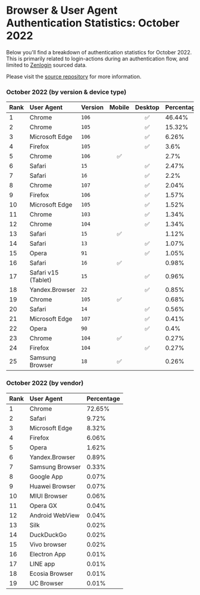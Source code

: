 # Browser & User Agent Authentication Statistics: October 2022

Below you'll find a breakdown of authentication statistics for
October 2022. This is primarily related to login-actions during an
authentication flow, and limited to <a href="https://zenlogin.co"/>Zenlogin</a>
sourced data.

Please visit the
<a href="https://github.com/zenlogin/browser-user-agent-authentication-statistics">source repository</a>
for more information.

### October 2022 (by version & device type)
| Rank | User Agent | Version | Mobile | Desktop | Percentage |
| :--- | :--- | :--- | :---: | :---: | :--- |
| 1 | Chrome | `106` | | ✅ | 46.44% |
| 2 | Chrome | `105` | | ✅ | 15.32% |
| 3 | Microsoft Edge | `106` | | ✅ | 6.26% |
| 4 | Firefox | `105` | | ✅ | 3.6% |
| 5 | Chrome | `106` | ✅ | | 2.7% |
| 6 | Safari | `15` | | ✅ | 2.47% |
| 7 | Safari | `16` | | ✅ | 2.2% |
| 8 | Chrome | `107` | | ✅ | 2.04% |
| 9 | Firefox | `106` | | ✅ | 1.57% |
| 10 | Microsoft Edge | `105` | | ✅ | 1.52% |
| 11 | Chrome | `103` | | ✅ | 1.34% |
| 12 | Chrome | `104` | | ✅ | 1.34% |
| 13 | Safari | `15` | ✅ | | 1.12% |
| 14 | Safari | `13` | | ✅ | 1.07% |
| 15 | Opera | `91` | | ✅ | 1.05% |
| 16 | Safari | `16` | ✅ | | 0.98% |
| 17 | Safari v15 (Tablet) | `15` | | ✅ | 0.96% |
| 18 | Yandex.Browser | `22` | | ✅ | 0.85% |
| 19 | Chrome | `105` | ✅ | | 0.68% |
| 20 | Safari | `14` | | ✅ | 0.56% |
| 21 | Microsoft Edge | `107` | | ✅ | 0.41% |
| 22 | Opera | `90` | | ✅ | 0.4% |
| 23 | Chrome | `104` | ✅ | | 0.27% |
| 24 | Firefox | `104` | | ✅ | 0.27% |
| 25 | Samsung Browser | `18` | ✅ | | 0.26% |


### October 2022 (by vendor)
| Rank | User Agent | Percentage |
| :--- | :--- | :--- |
| 1 | Chrome | 72.65% |
| 2 | Safari | 9.72% |
| 3 | Microsoft Edge | 8.32% |
| 4 | Firefox | 6.06% |
| 5 | Opera | 1.62% |
| 6 | Yandex.Browser | 0.89% |
| 7 | Samsung Browser | 0.33% |
| 8 | Google App | 0.07% |
| 9 | Huawei Browser | 0.07% |
| 10 | MIUI Browser | 0.06% |
| 11 | Opera GX | 0.04% |
| 12 | Android WebView | 0.04% |
| 13 | Silk | 0.02% |
| 14 | DuckDuckGo | 0.02% |
| 15 | Vivo browser | 0.02% |
| 16 | Electron App | 0.01% |
| 17 | LINE app | 0.01% |
| 18 | Ecosia Browser | 0.01% |
| 19 | UC Browser | 0.01% |
